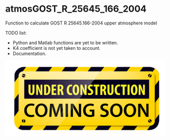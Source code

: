 # atmosGOST_R_25645_166_2004

Function to calculate GOST R 25645.166-2004 upper atmosphere model

TODO list:
* Python and Matlab functions are yet to be written.
* K4 coefficient is not yet taken to account.
* Documentation.

![](https://github.com/Ornstein89/atmosGOST_R_25645_166_2004/blob/master/under_construction.png)
